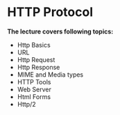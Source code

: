 # HTTP Protocol

**The lecture covers following topics:**

- Http Basics
- URL
- Http Request
- Http Response
- MIME and Media types
- HTTP Tools
- Web Server
- Html Forms
- Http/2